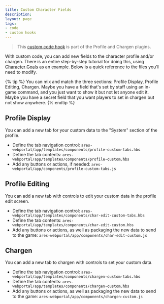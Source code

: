 ```yaml
---
title: Custom Character Fields
description: 
layout: page
tags:
- code
- custom hooks
---
```


> This [custom code hook](/tutorials/code/custom-hooks.html) is part of the Profile and Chargen plugins.

With custom code, you can add new fields to the character profile and/or chargen.  There is an entire step-by-step tutorial for doing this, using [Character Goals](/tutorials/code/add-web) as an example.  Below is a quick reference to the files you'll need to modify.

{% tip %}
You can mix and match the three sections: Profile Display, Profile Editing, Chargen.  Maybe you have a field that's set by staff using an in-game command, and you just want to show it but not let anyone edit it.  Maybe you have a secret field that you want players to set in chargen but not show anywhere.
{% endtip %}

## Profile Display

You can add a new tab for your custom data to the "System" section of the profile.

* Define the tab navigation control: `ares-webportal/app/templates/components/profile-custom-tabs.hbs`
* Define the tab contents: `ares-webportal/app/templates/components/profile-custom.hbs`
* Add any buttons or actions, if needed: `ares-webportal/app/components/profile-custom-tabs.js`

## Profile Editing

You can add a new tab with controls to edit your custom data in the profile edit screen.

* Define the tab navigation control: `ares-webportal/app/templates/components/char-edit-custom-tabs.hbs`
* Define the tab contents: `ares-webportal/app/templates/components/char-edit-custom.hbs`
* Add any buttons or actions, as well as packaging the new data to send to the game: `ares-webportal/app/components/char-edit-custom.js`

## Chargen

You can add a new tab to chargen with controls to set your custom data.

* Define the tab navigation control: `ares-webportal/app/templates/components/chargen-custom-tabs.hbs`
* Define the tab contents: `ares-webportal/app/templates/components/chargen-custom.hbs`
* Add any buttons or actions, as well as packaging the new data to send to the game: `ares-webportal/app/components/chargen-custom.js`